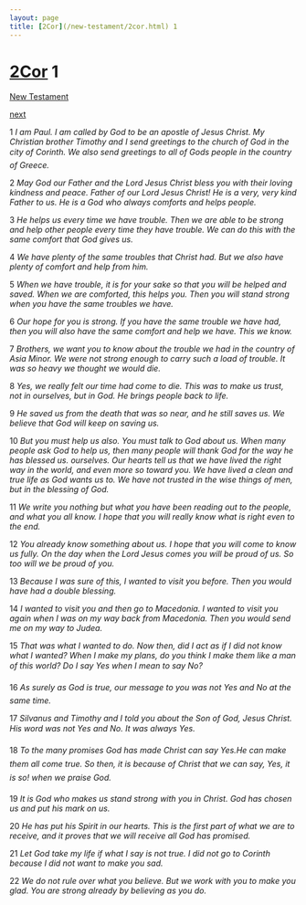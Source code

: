 ```yaml
---
layout: page
title: [2Cor](/new-testament/2cor.html) 1
---
```


# [2Cor](/new-testament/2cor.html) 1

[New Testament](/new-testament.html)


[next](/new-testament/2cor/2cor-2.html)

1 _I am Paul. I am called by God to be an apostle of Jesus Christ. My Christian brother Timothy and I send greetings to the church of God in the city of Corinth. We also send greetings to all of Gods people in the country of Greece._

2 _May God our Father and the Lord Jesus Christ bless you with their loving kindness and peace. Father of our Lord Jesus Christ! He is a very, very kind Father to us. He is a God who always comforts and helps people._

3 _He helps us every time we have trouble. Then we are able to be strong and help other people every time they have trouble. We can do this with the same comfort that God gives us._

4 _We have plenty of the same troubles that Christ had. But we also have plenty of comfort and help from him._

5 _When we have trouble, it is for your sake so that you will be helped and saved. When we are comforted, this helps you. Then you will stand strong when you have the same troubles we have._

6 _Our hope for you is strong. If you have the same trouble we have had, then you will also have the same comfort and help we have. This we know._

7 _Brothers, we want you to know about the trouble we had in the country of Asia Minor.  We were not strong enough to carry such a load of trouble. It was so heavy we thought we would die._

8 _Yes, we really felt our time had come to die. This was to make us trust, not in ourselves,  but in God. He brings people back to life._

9 _He saved us from the death that was so near, and he still saves us. We believe that God will keep on saving us._

10 _But you must help us also. You must talk to God about us. When many people ask God to help us, then many people will thank God for the way he has blessed us. ourselves.  Our hearts tell us that we have lived the right way in the world, and even more so toward you. We have lived a clean and true life as God wants us to. We have not trusted in the wise things of men, but in the blessing of God._

11 _We write you nothing but what you have been reading out to the people, and what you all know. I hope that you will really know what is right even to the end._

12 _You already know something about us. I hope that you will come to know us fully. On the day when the Lord Jesus comes you will be proud of us. So too will we be proud of you._

13 _Because I was sure of this, I wanted to visit you before. Then you would have had a double blessing._

14 _I wanted to visit you and then go to Macedonia. I wanted to visit you again when I was on my way back from Macedonia. Then you would send me on my way to Judea._

15 _That was what I wanted to do. Now then, did I act as if I did not know what I wanted?  When I make my plans, do you think I make them like a man of this world? Do I say Yes when I mean to say No?_

16 _As surely as God is true, our message to you was not Yes and No at the same time._

17 _Silvanus and Timothy and I told you about the Son of God, Jesus Christ. His word was not Yes and No. It was always Yes._

18 _To the many promises God has made Christ can say Yes.He can make them all come true. So then, it is because of Christ that we can say, Yes, it is so! when we praise God._

19 _It is God who makes us stand strong with you in Christ. God has chosen us and put his mark on us._

20 _He has put his Spirit in our hearts. This is the first part of what we are to receive, and it proves that we will receive all God has promised._

21 _Let God take my life if what I say is not true. I did not go to Corinth because I did not want to make you sad._

22 _We do not rule over what you believe. But we work with you to make you glad. You are strong already by believing as you do._


